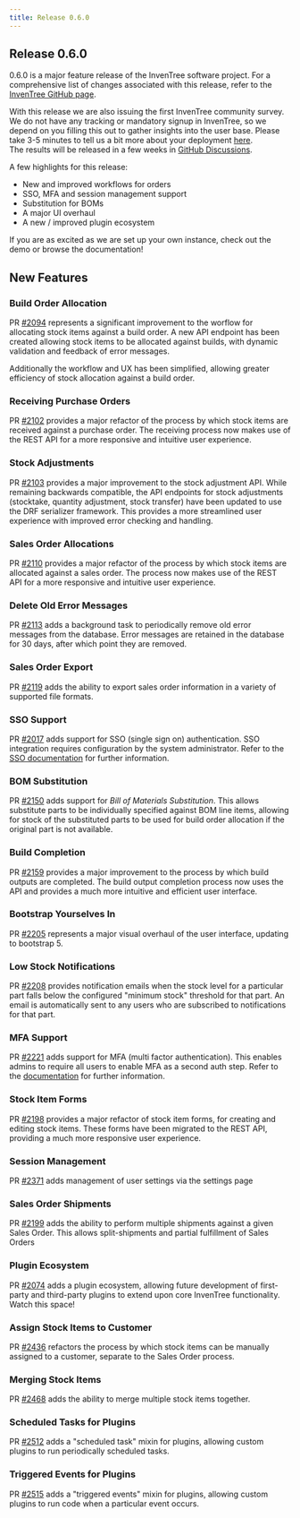 ```yaml
---
title: Release 0.6.0
---
```


## Release 0.6.0

0.6.0 is a major feature release of the InvenTree software project. For a comprehensive list of changes associated with this release, refer to the [InvenTree GitHub page](https://github.com/inventree/InvenTree/milestone/8).

With this release we are also issuing the first InvenTree community survey.  
We do not have any tracking or mandatory signup in InvenTree, so we depend on you filling this out to gather insights into the user base. Please take 3-5 minutes to tell us a bit more about your deployment [here](https://s.surveyplanet.com/y0dw92gg).  
The results will be released in a few weeks in [GitHub Discussions](https://github.com/inventree/InvenTree/discussions/2561).

A few highlights for this release:
-	New and improved workflows for orders
-	SSO, MFA and session management support
-	Substitution for BOMs
-	A major UI overhaul
-	A new / improved plugin ecosystem

If you are as excited as we are set up your own instance, check out the demo or browse the documentation!

## New Features

### Build Order Allocation

PR [#2094](https://github.com/inventree/InvenTree/pull/2094) represents a significant improvement to the worflow for allocating stock items against a build order. A new API endpoint has been created allowing stock items to be allocated against builds, with dynamic validation and feedback of error messages.

Additionally the workflow and UX has been simplified, allowing greater efficiency of stock allocation against a build order.

### Receiving Purchase Orders

PR [#2102](https://github.com/inventree/InvenTree/pull/2102) provides a major refactor of the process by which stock items are received against a purchase order. The receiving process now makes use of the REST API for a more responsive and intuitive user experience.

### Stock Adjustments

PR [#2103](https://github.com/inventree/InvenTree/pull/2103) provides a major improvement to the stock adjustment API. While remaining backwards compatible, the API endpoints for stock adjustments (stocktake, quantity adjustment, stock transfer) have been updated to use the DRF serializer framework. This provides a more streamlined user experience with improved error checking and handling.

### Sales Order Allocations

PR [#2110](https://github.com/inventree/InvenTree/pull/2110) provides a major refactor of the process by which stock items are allocated against a sales order. The process now makes use of the REST API for a more responsive and intuitive user experience.

### Delete Old Error Messages

PR [#2113](https://github.com/inventree/InvenTree/pull/2113) adds a background task to periodically remove old error messages from the database. Error messages are retained in the database for 30 days, after which point they are removed.

### Sales Order Export

PR [#2119](https://github.com/inventree/InvenTree/pull/2119) adds the ability to export sales order information in a variety of supported file formats.

### SSO Support

PR [#2017](https://github.com/inventree/InvenTree/pull/2017) adds support for SSO (single sign on) authentication. SSO integration requires configuration by the system administrator. Refer to the [SSO documentation](../settings/sso) for further information.

### BOM Substitution

PR [#2150](https://github.com/inventree/InvenTree/pull/2150) adds support for *Bill of Materials Substitution*. This allows substitute parts to be individually specified against BOM line items, allowing for stock of the substituted parts to be used for build order allocation if the original part is not available.

### Build Completion 

PR [#2159](https://github.com/inventree/InvenTree/pull/2159) provides a major improvement to the process by which build outputs are completed. The build output completion process now uses the API and provides a much more intuitive and efficient user interface.

### Bootstrap Yourselves In

PR [#2205](https://github.com/inventree/InvenTree/pull/2205) represents a major visual overhaul of the user interface, updating to bootstrap 5.

### Low Stock Notifications

PR [#2208](https://github.com/inventree/InvenTree/pull/2208) provides notification emails when the stock level for a particular part falls below the configured "minimum stock" threshold for that part. An email is automatically sent to any users who are subscribed to notifications for that part.

### MFA Support

PR [#2221](https://github.com/inventree/InvenTree/pull/2221) adds support for MFA (multi factor authentication). This enables admins to require all users to enable MFA as a second auth step. Refer to the [documentation](../settings/mfa) for further information.
### Stock Item Forms

PR [#2198](https://github.com/inventree/InvenTree/pull/2198) provides a major refactor of stock item forms, for creating and editing stock items. These forms have been migrated to the REST API, providing a much more responsive user experience.

### Session Management

PR [#2371](https://github.com/inventree/InvenTree/pull/2371) adds management of user settings via the settings page

### Sales Order Shipments

PR [#2199](https://github.com/inventree/InvenTree/pull/2199) adds the ability to perform multiple shipments against a given Sales Order. This allows split-shipments and partial fulfillment of Sales Orders

### Plugin Ecosystem

PR [#2074](https://github.com/inventree/InvenTree/pull/2074) adds a plugin ecosystem, allowing future development of first-party and third-party plugins to extend upon core InvenTree functionality. Watch this space!

### Assign Stock Items to Customer

PR [#2436](https://github.com/inventree/InvenTree/pull/2436) refactors the process by which stock items can be manually assigned to a customer, separate to the Sales Order process.

### Merging Stock Items

PR [#2468](https://github.com/inventree/InvenTree/pull/2468) adds the ability to merge multiple stock items together.

### Scheduled Tasks for Plugins

PR [#2512](https://github.com/inventree/InvenTree/pull/2512) adds a "scheduled task" mixin for plugins, allowing custom plugins to run periodically scheduled tasks.

### Triggered Events for Plugins

PR [#2515](https://github.com/inventree/InvenTree/pull/2515) adds a "triggered events" mixin for plugins, allowing custom plugins to run code when a particular event occurs.
